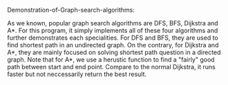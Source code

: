 Demonstration-of-Graph-search-algorithms:

As we known, popular graph search algorithms are DFS, BFS, Dijkstra and A*.
For this program, it simply implements all of these four algorithms and further demonstrates each specialities.
For DFS and BFS, they are used to find shortest path in an undirected graph. 
On the contrary, for Dijkstra and A*, they are mainly focused on solving shortest path question in a directed graph.
Note that for A*, we use a herustic function to find a "fairly" good path between start and end point. Compare to the normal Dijkstra, it runs faster but not neccessarily return the best result.
